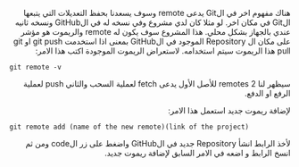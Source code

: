 ﻿<p dir="RTL">
هناك مفهوم اخر في الGit يدعى remote وسوف يسعدنا بحفظ التعديلات التي يتبعها الGit في مكان اخر. لو مثلا كان لدي مشروع وفي نسخه له في الGitHub ونسخه ثانيه عندي بالجهاز بشكل محلي. هذا المشروع سوف يكون له remote  والريموت هو مؤشر على مكان ال  Repository الموجود في الGitHub بمعنى اذا استخدمت git push او git pull هذا الريموت سيتم استخدامه. لاستعراض الريموت الموجودة اكتب هذا الامر:
</p>

`git remote -v`

<p dir="RTL">
سيظهر لنا remotes 2  للأصل الأول يدعى fetch لعملية السحب والثاني push لعملية الرفع او الدفع.
</p>

<p dir="RTL">
لإضافة ريموت جديد استعمل هذا الامر:
</p>

`git remote add (name of the new remote)(link of the project)`

<p dir="RTL">
لأخذ الرابط انشأ Repository جديد في الGitHub واضغط على زر الcode ومن ثم انسخ الرابط و اضعه في الامر السابق لإضافة ريموت جديد.
</p>

